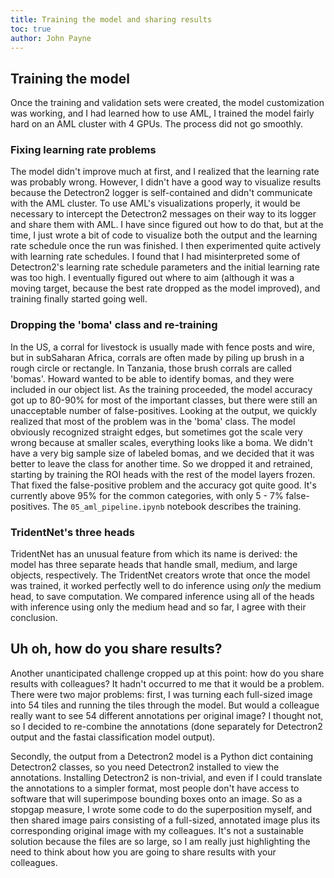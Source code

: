 ```yaml
---
title: Training the model and sharing results
toc: true
author: John Payne
---
```


## Training the model
Once the training and validation sets were created, the model customization was working, and I had learned how to use AML, I trained the model fairly hard on an AML cluster with 4 GPUs.  The process did not go smoothly.  
### Fixing learning rate problems
The model didn't improve much at first, and I realized that the learning rate was probably wrong.  However, I didn't have a good way to visualize results because the Detectron2 logger is self-contained and didn't communicate with the AML cluster.  To use AML's visualizations properly, it would be necessary to intercept the Detectron2 messages on their way to its logger and share them with AML.  I have since figured out how to do that, but at the time, I just wrote a bit of code to visualize both the output and the learning rate schedule once the run was finished. I then experimented quite actively with learning rate schedules.  I found that I had misinterpreted some of Detectron2's learning rate schedule parameters and the initial learning rate was too high.  I eventually figured out where to aim (although it was a moving target, because the best rate dropped as the model improved), and training finally started going well.  
### Dropping the 'boma' class and re-training
In the US, a corral for livestock is usually made with fence posts and wire, but in subSaharan Africa, corrals are often made by piling up brush in a rough circle or rectangle.  In Tanzania, those brush corrals are called 'bomas'.  Howard wanted to be able to identify bomas, and they were included in our object list.  As the training proceeded, the model accuracy got up to 80-90% for most of the important classes, but there were still an unacceptable number of false-positives.  Looking at the output, we quickly realized that most of the problem was in the 'boma' class.  The model obviously recognized straight edges, but sometimes got the scale very wrong because at smaller scales, everything looks like a boma.  We didn't have a very big sample size of labeled bomas, and we decided that it was better to leave the class for another time.  So we dropped it and retrained, starting by training the ROI heads with the rest of the model layers frozen.  That fixed the false-positive problem and the accuracy got quite good.  It's currently above 95% for the common categories, with only 5 - 7% false-positives.  The `05_aml_pipeline.ipynb` notebook describes the training.
### TridentNet's three heads
TridentNet has an unusual feature from which its name is derived: the model has three separate heads that handle small, medium, and large objects, respectively.  The TridentNet creators wrote that once the model was trained, it worked perfectly well to do inference using _only_ the medium head, to save computation.  We compared inference using all of the heads with inference using only the medium head and so far, I agree with their conclusion.

## Uh oh, how do you share results?
Another unanticipated challenge cropped up at this point: how do you share results with colleagues?  It hadn't occurred to me that it would be a problem.  There were two major problems: first, I was turning each full-sized image into 54 tiles and running the tiles through the model.  But would a colleague really want to see 54 different annotations per original image?  I thought not, so I decided to re-combine the annotations (done separately for Detectron2 output and the fastai classification model output).

Secondly, the output from a Detectron2 model is a Python dict containing Detectron2 classes, so you need Detectron2 installed to view the annotations.  Installing Detectron2 is non-trivial, and even if I could translate the annotations to a simpler format, most people don't have access to software that will superimpose bounding boxes onto an image.  So as a stopgap measure, I wrote some code to do the superposition myself, and then shared image pairs consisting of a full-sized, annotated image plus its corresponding original image with my colleagues.  It's not a sustainable solution because the files are so large, so I am really just highlighting the need to think about how you are going to share results with your colleagues.  
